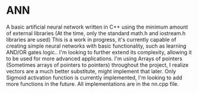 # ANN
A basic artificial neural network written in C++ using the minimum amount of external libraries (At the time, only the standard math.h and iostream.h libraries are used)
This is a work in progress, it's currently capable of creating simple neural networks with basic functionality, such as learning 
AND/OR gates logic.. 
I'm looking to further extend its complexity, allowing it to be used for more advanced applications.
I'm using Arrays of pointers (Sometimes arrays of pointers to pointers) throughout the project, I realize vectors are a much better substitute, might implement that later.
Only Sigmoid activation function is currently implemented, I'm looking to add more functions in the future. 
All implementations are in the nn.cpp file.
